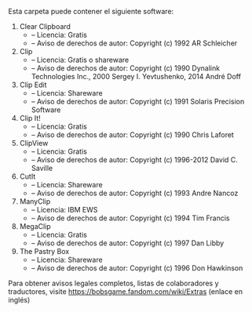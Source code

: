 ﻿Esta carpeta puede contener el siguiente software:

1. Clear Clipboard
   - – Licencia: Gratis
   - – Aviso de derechos de autor: Copyright (c) 1992 AR Schleicher
2. Clip
   - – Licencia: Gratis o shareware
   - – Aviso de derechos de autor: Copyright (c) 1990 Dynalink Technologies Inc., 2000 Sergey I. Yevtushenko, 2014 André Doff
3. Clip Edit
   - – Licencia: Shareware
   - – Aviso de derechos de autor: Copyright (c) 1991 Solaris Precision Software
4. Clip It!
   - – Licencia: Gratis
   - – Aviso de derechos de autor: Copyright (c) 1990 Chris Laforet
5. ClipView
   - – Licencia: Gratis
   - – Aviso de derechos de autor: Copyright (c) 1996-2012 David C. Saville
6. CutIt
   - – Licencia: Shareware
   - – Aviso de derechos de autor: Copyright (c) 1993 Andre Nancoz
7. ManyClip
   - – Licencia: IBM EWS
   - – Aviso de derechos de autor: Copyright (c) 1994 Tim Francis
8. MegaClip
   - – Licencia: Gratis
   - – Aviso de derechos de autor: Copyright (c) 1997 Dan Libby
9. The Pastry Box
   - – Licencia: Shareware
   - – Aviso de derechos de autor: Copyright (c) 1996 Don Hawkinson

Para obtener avisos legales completos, listas de colaboradores y traductores, visite https://bobsgame.fandom.com/wiki/Extras (enlace en inglés)
